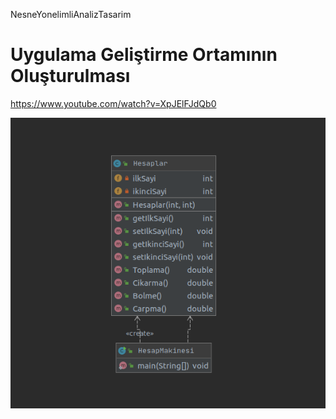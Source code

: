 NesneYonelimliAnalizTasarim

# Uygulama Geliştirme Ortamının Oluşturulması
https://www.youtube.com/watch?v=XpJElFJdQb0

![](https://github.com/nurbanuogur/NesneYonelimliAnalizTasarim/blob/master/Diyagramlar/Uygulama1.png)
